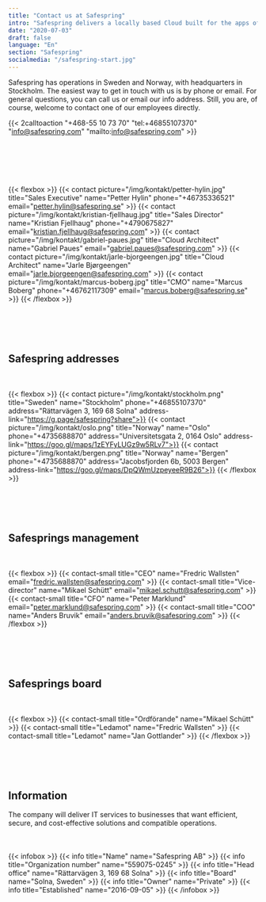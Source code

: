 ```yaml
---
title: "Contact us at Safespring"
intro: "Safespring delivers a locally based Cloud built for the apps of tomorrow."
date: "2020-07-03"
draft: false
language: "En"
section: "Safespring"
socialmedia: "/safespring-start.jpg"
---
```


Safespring has operations in Sweden and Norway, with headquarters in Stockholm. The easiest way to get in touch with us is by phone or email. For general questions, you can call us or email our info address. Still, you are, of course, welcome to contact one of our employees directly.

{{< 2calltoaction "+468-55 10 73 70" "tel:+46855107370" "info@safespring.com" "mailto:info@safespring.com" >}}

<div id="contact"></div>
<div style="margin-bottom:100px;">
</div>

{{< flexbox >}}
{{< contact picture="/img/kontakt/petter-hylin.jpg" title="Sales Executive" name="Petter Hylin" phone="+46735336521" email="petter.hylin@safespring.se" >}}
{{< contact picture="/img/kontakt/kristian-fjellhaug.jpg" title="Sales Director" name="Kristian Fjellhaug" phone="+4790675827" email="kristian.fjellhaug@safespring.com" >}}
{{< contact picture="/img/kontakt/gabriel-paues.jpg" title="Cloud Architect" name="Gabriel Paues" email="gabriel.paues@safespring.com" >}}
{{< contact picture="/img/kontakt/jarle-bjorgeengen.jpg" title="Cloud Architect" name="Jarle Bjørgeengen" email="jarle.bjorgeengen@safespring.com" >}}
{{< contact picture="/img/kontakt/marcus-boberg.jpg" title="CMO" name="Marcus Boberg" phone="+46762117309" email="marcus.boberg@safespring.se" >}}
{{< /flexbox >}}

<div id="address"></div>
<div style="margin-bottom:100px;">
</div>

## Safespring addresses

<div style="margin-bottom:50px;">
</div>

{{< flexbox >}}
{{< contact picture="/img/kontakt/stockholm.png" title="Sweden" name="Stockholm" phone="+46855107370" address="Rättarvägen 3, 169 68 Solna" address-link="https://g.page/safespring?share">}}
{{< contact picture="/img/kontakt/oslo.png" title="Norway" name="Oslo" phone="+4735688870" address="Universitetsgata 2, 0164 Oslo" address-link="https://goo.gl/maps/1zEYFyLUGz9w5RLv7">}}
{{< contact picture="/img/kontakt/bergen.png" title="Norway" name="Bergen" phone="+4735688870" address="Jacobsfjorden 6b, 5003 Bergen" address-link="https://goo.gl/maps/DpQWmUzpeyeeR9B26">}}
{{< /flexbox >}}

<div id="leadership"></div>
<div style="margin-bottom:100px;">
</div>

## Safesprings management

<div style="margin-bottom:50px;">
</div>

{{< flexbox >}}
{{< contact-small title="CEO" name="Fredric Wallsten" email="fredric.wallsten@safespring.com" >}}
{{< contact-small title="Vice-director" name="Mikael Schütt" email="mikael.schutt@safespring.com" >}}
{{< contact-small title="CFO" name="Peter Marklund" email="peter.marklund@safespring.com" >}}
{{< contact-small title="COO" name="Anders Bruvik" email="anders.bruvik@safespring.com" >}}
{{< /flexbox >}}

<div id="board"></div>
<div style="margin-bottom:100px;">
</div>

## Safesprings board

<div style="margin-bottom:50px;">
</div>

{{< flexbox >}}
{{< contact-small title="Ordförande" name="Mikael Schütt" >}}
{{< contact-small title="Ledamot" name="Fredric Wallsten" >}}
{{< contact-small title="Ledamot" name="Jan Gottlander" >}}
{{< /flexbox >}}

<div id="information"></div>
<div style="margin-bottom:100px;">
</div>

## Information

The company will deliver IT services to businesses that want efficient, secure, and cost-effective solutions and compatible operations.

<div style="margin-bottom:50px;">
</div>

{{< infobox >}}
{{< info title="Name" name="Safespring AB" >}}
{{< info title="Organization number" name="559075-0245" >}}
{{< info title="Head office" name="Rättarvägen 3, 169 68 Solna" >}}
{{< info title="Board" name="Solna, Sweden" >}}
{{< info title="Owner" name="Private" >}}
{{< info title="Established" name="2016-09-05" >}}
{{< /infobox >}}
